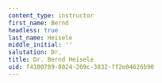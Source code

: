 ```yaml
---
content_type: instructor
first_name: Bernd
headless: true
last_name: Heisele
middle_initial: ''
salutation: Dr.
title: Dr. Bernd Heisele
uid: f4100789-8024-269c-3832-ff2e04626b90
---
```

